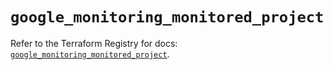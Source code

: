 # `google_monitoring_monitored_project`

Refer to the Terraform Registry for docs: [`google_monitoring_monitored_project`](https://registry.terraform.io/providers/hashicorp/google-beta/5.15.0/docs/resources/google_monitoring_monitored_project).
